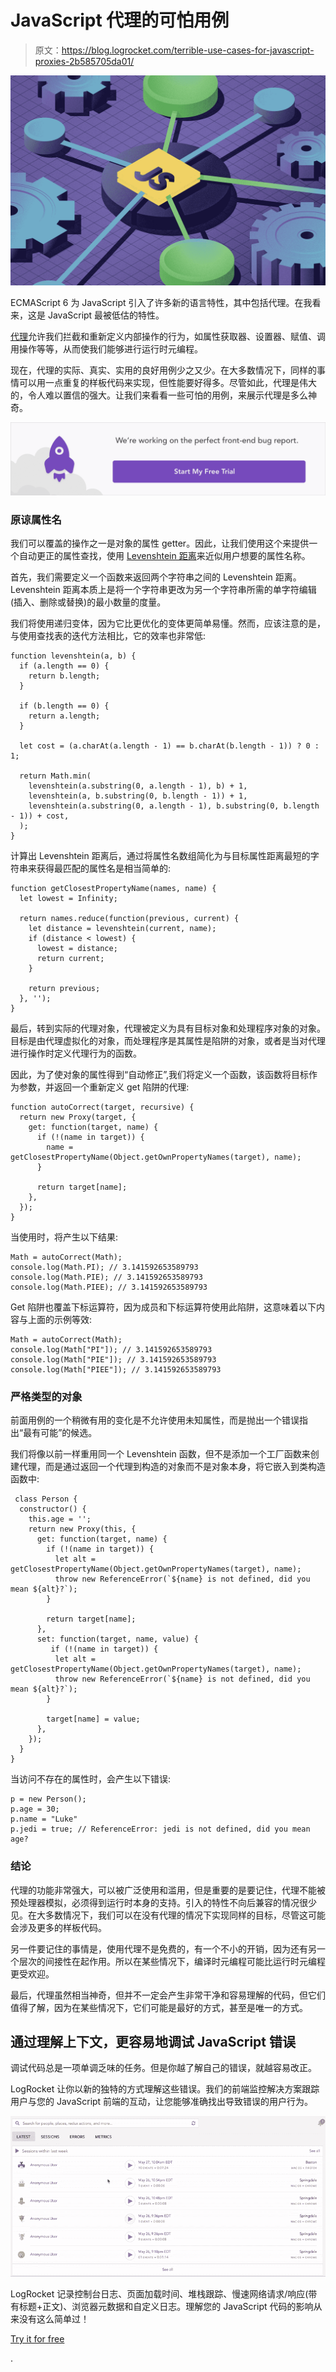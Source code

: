 # JavaScript 代理的可怕用例

> 原文：<https://blog.logrocket.com/terrible-use-cases-for-javascript-proxies-2b585705da01/>

![](img/43779c5ffdf34044ff7750a46f300c20.png)

ECMAScript 6 为 JavaScript 引入了许多新的语言特性，其中包括代理。在我看来，这是 JavaScript 最被低估的特性。

[代理](https://developer.mozilla.org/en-US/docs/Web/JavaScript/Reference/Global_Objects/Proxy)允许我们拦截和重新定义内部操作的行为，如属性获取器、设置器、赋值、调用操作等等，从而使我们能够进行运行时元编程。

现在，代理的实际、真实、实用的良好用例少之又少。在大多数情况下，同样的事情可以用一点重复的样板代码来实现，但性能要好得多。尽管如此，代理是伟大的，令人难以置信的强大。让我们来看看一些可怕的用例，来展示代理是多么神奇。

[![](img/94b3e0f84b30cb0d321f60471481ab64.png)](https://logrocket.com/signup/)

### 原谅属性名

我们可以覆盖的操作之一是对象的属性 getter。因此，让我们使用这个来提供一个自动更正的属性查找，使用 [Levenshtein 距离](https://en.wikipedia.org/wiki/Levenshtein_distance)来近似用户想要的属性名称。

首先，我们需要定义一个函数来返回两个字符串之间的 Levenshtein 距离。Levenshtein 距离本质上是将一个字符串更改为另一个字符串所需的单字符编辑(插入、删除或替换)的最小数量的度量。

我们将使用递归变体，因为它比更优化的变体更简单易懂。然而，应该注意的是，与使用查找表的迭代方法相比，它的效率也非常低:

```
function levenshtein(a, b) {
  if (a.length == 0) {
    return b.length;
  }

  if (b.length == 0) {
    return a.length;
  }

  let cost = (a.charAt(a.length - 1) == b.charAt(b.length - 1)) ? 0 : 1;

  return Math.min(
    levenshtein(a.substring(0, a.length - 1), b) + 1,
    levenshtein(a, b.substring(0, b.length - 1)) + 1,
    levenshtein(a.substring(0, a.length - 1), b.substring(0, b.length - 1)) + cost,
  );
}
```

计算出 Levenshtein 距离后，通过将属性名数组简化为与目标属性距离最短的字符串来获得最匹配的属性名是相当简单的:

```
function getClosestPropertyName(names, name) {
  let lowest = Infinity;

  return names.reduce(function(previous, current) {
    let distance = levenshtein(current, name);
    if (distance < lowest) {
      lowest = distance;
      return current;
    }

    return previous;
  }, '');
}
```

最后，转到实际的代理对象，代理被定义为具有目标对象和处理程序对象的对象。目标是由代理虚拟化的对象，而处理程序是其属性是陷阱的对象，或者是当对代理进行操作时定义代理行为的函数。

因此，为了使对象的属性得到“自动修正”,我们将定义一个函数，该函数将目标作为参数，并返回一个重新定义 get 陷阱的代理:

```
function autoCorrect(target, recursive) {
  return new Proxy(target, {
    get: function(target, name) {
      if (!(name in target)) {
        name = getClosestPropertyName(Object.getOwnPropertyNames(target), name);
      }

      return target[name];
    },
  });
}
```

当使用时，将产生以下结果:

```
Math = autoCorrect(Math);
console.log(Math.PI); // 3.141592653589793
console.log(Math.PIE); // 3.141592653589793
console.log(Math.PIEE); // 3.141592653589793
```

Get 陷阱也覆盖下标运算符，因为成员和下标运算符使用此陷阱，这意味着以下内容与上面的示例等效:

```
Math = autoCorrect(Math);
console.log(Math["PI"]); // 3.141592653589793
console.log(Math["PIE"]); // 3.141592653589793
console.log(Math["PIEE"]); // 3.141592653589793
```

### 严格类型的对象

前面用例的一个稍微有用的变化是不允许使用未知属性，而是抛出一个错误指出“最有可能”的候选。

我们将像以前一样重用同一个 Levenshtein 函数，但不是添加一个工厂函数来创建代理，而是通过返回一个代理到构造的对象而不是对象本身，将它嵌入到类构造函数中:

```
 class Person {
  constructor() {
    this.age = '';
    return new Proxy(this, {
      get: function(target, name) {
        if (!(name in target)) {
          let alt = getClosestPropertyName(Object.getOwnPropertyNames(target), name);
          throw new ReferenceError(`${name} is not defined, did you mean ${alt}?`);
        }

        return target[name];
      },
      set: function(target, name, value) {
         if (!(name in target)) {
          let alt = getClosestPropertyName(Object.getOwnPropertyNames(target), name);
          throw new ReferenceError(`${name} is not defined, did you mean ${alt}?`);
        }

        target[name] = value;
      },
    });
  }
}
```

当访问不存在的属性时，会产生以下错误:

```
p = new Person();
p.age = 30;
p.name = "Luke"
p.jedi = true; // ReferenceError: jedi is not defined, did you mean age?
```

### 结论

代理的功能非常强大，可以被广泛使用和滥用，但是重要的是要记住，代理不能被预处理器模拟，必须得到运行时本身的支持。引入的特性不向后兼容的情况很少见。在大多数情况下，我们可以在没有代理的情况下实现同样的目标，尽管这可能会涉及更多的样板代码。

另一件要记住的事情是，使用代理不是免费的，有一个不小的开销，因为还有另一个层次的间接性在起作用。所以在某些情况下，编译时元编程可能比运行时元编程更受欢迎。

最后，代理虽然相当神奇，但并不一定会产生非常干净和容易理解的代码，但它们值得了解，因为在某些情况下，它们可能是最好的方式，甚至是唯一的方式。

## 通过理解上下文，更容易地调试 JavaScript 错误

调试代码总是一项单调乏味的任务。但是你越了解自己的错误，就越容易改正。

LogRocket 让你以新的独特的方式理解这些错误。我们的前端监控解决方案跟踪用户与您的 JavaScript 前端的互动，让您能够准确找出导致错误的用户行为。

[![LogRocket Dashboard Free Trial Banner](img/cbfed9be3defcb505e662574769a7636.png)](https://lp.logrocket.com/blg/javascript-signup)

LogRocket 记录控制台日志、页面加载时间、堆栈跟踪、慢速网络请求/响应(带有标题+正文)、浏览器元数据和自定义日志。理解您的 JavaScript 代码的影响从来没有这么简单过！

[Try it for free](https://lp.logrocket.com/blg/javascript-signup)

.
